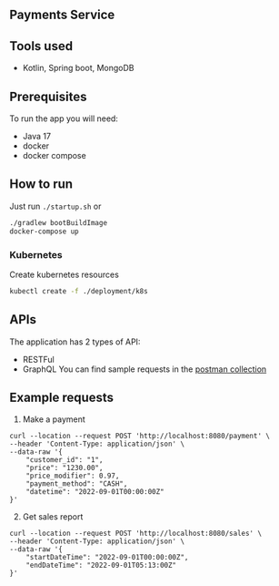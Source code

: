 ## Payments Service

## Tools used
- Kotlin, Spring boot, MongoDB

## Prerequisites 
To run the app you will need:
- Java 17
- docker
- docker compose

## How to run
Just run `./startup.sh`
or 
```bash
./gradlew bootBuildImage
docker-compose up
```

### Kubernetes
Create kubernetes resources
```bash
kubectl create -f ./deployment/k8s
```

## APIs
The application has 2 types of API:
- RESTFul
- GraphQL
You can find sample requests in the [postman collection](payment-service.postman_collection.json)

## Example requests
1. Make a payment
```
curl --location --request POST 'http://localhost:8080/payment' \
--header 'Content-Type: application/json' \
--data-raw '{
    "customer_id": "1",
    "price": "1230.00",
    "price_modifier": 0.97,
    "payment_method": "CASH",
    "datetime": "2022-09-01T00:00:00Z"
}'
```
2. Get sales report
```
curl --location --request POST 'http://localhost:8080/sales' \
--header 'Content-Type: application/json' \
--data-raw '{
    "startDateTime": "2022-09-01T00:00:00Z",
    "endDateTime": "2022-09-01T05:13:00Z"
}'
```
